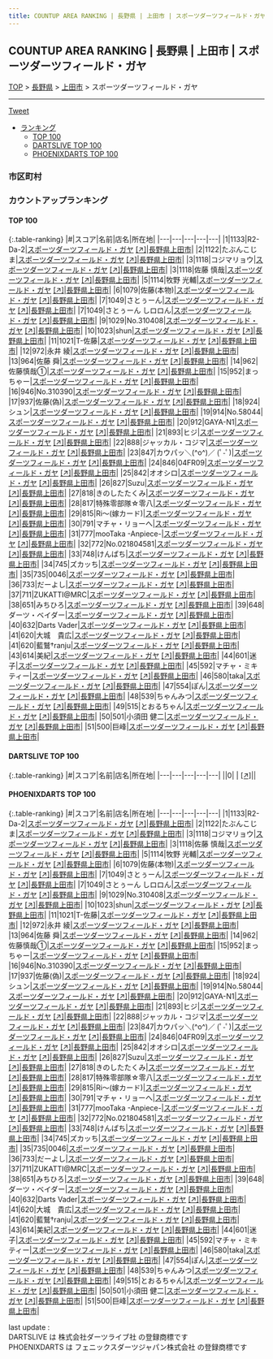 ```yaml
---
title: COUNTUP AREA RANKING | 長野県 | 上田市 | スポーツダーツフィールド・ガヤ
---
```

## COUNTUP AREA RANKING | 長野県 | 上田市 | スポーツダーツフィールド・ガヤ

[TOP](/darts/rank/) > [長野県](/darts/rank/長野県/) > [上田市](/darts/rank/長野県/上田市/) > スポーツダーツフィールド・ガヤ

___

<a href="https://twitter.com/share?ref_src=twsrc%5Etfw" data-text="COUNTUP AREA RANKING | 長野県上田市スポーツダーツフィールド・ガヤ" class="twitter-share-button" data-hashtags="DARTSLIVE,PHOENIXDARTS,darts,ダーツ" data-show-count="false">Tweet</a>

* [ランキング](#カウントアップランキング)
    * [TOP 100](#top-100)
    * [DARTSLIVE TOP 100](#dartslive-top-100)
    * [PHOENIXDARTS TOP 100](#phoenixdarts-top-100)

### 市区町村

<ul>

</ul>

### カウントアップランキング

#### TOP 100



{:.table-ranking}
|#|スコア|名前|店名|所在地|
|---|---|---|---|---|
|1|1133|<span class="rank-name-pd">R2-Da-2</span>|<a href="/darts/rank/shops/71299.html">スポーツダーツフィールド・ガヤ</a> <a href="https://vs.phoenixdarts.com/jp/shop/shopDetailInfo/s_71299?s_seq=71299">[↗]</a>|<a href="/darts/rank/長野県/上田市">長野県上田市</a>|
|2|1122|<span class="rank-name-pd">たぶんこじま</span>|<a href="/darts/rank/shops/71299.html">スポーツダーツフィールド・ガヤ</a> <a href="https://vs.phoenixdarts.com/jp/shop/shopDetailInfo/s_71299?s_seq=71299">[↗]</a>|<a href="/darts/rank/長野県/上田市">長野県上田市</a>|
|3|1118|<span class="rank-name-pd">コジマリョウ</span>|<a href="/darts/rank/shops/71299.html">スポーツダーツフィールド・ガヤ</a> <a href="https://vs.phoenixdarts.com/jp/shop/shopDetailInfo/s_71299?s_seq=71299">[↗]</a>|<a href="/darts/rank/長野県/上田市">長野県上田市</a>|
|3|1118|<span class="rank-name-pd"><span class="pro-icon-pd"></span>佐藤  慎哉</span>|<a href="/darts/rank/shops/71299.html">スポーツダーツフィールド・ガヤ</a> <a href="https://vs.phoenixdarts.com/jp/shop/shopDetailInfo/s_71299?s_seq=71299">[↗]</a>|<a href="/darts/rank/長野県/上田市">長野県上田市</a>|
|5|1114|<span class="rank-name-pd"><span class="pro-icon-pd"></span>牧野 光輔</span>|<a href="/darts/rank/shops/71299.html">スポーツダーツフィールド・ガヤ</a> <a href="https://vs.phoenixdarts.com/jp/shop/shopDetailInfo/s_71299?s_seq=71299">[↗]</a>|<a href="/darts/rank/長野県/上田市">長野県上田市</a>|
|6|1079|<span class="rank-name-pd">佐藤(本物)</span>|<a href="/darts/rank/shops/71299.html">スポーツダーツフィールド・ガヤ</a> <a href="https://vs.phoenixdarts.com/jp/shop/shopDetailInfo/s_71299?s_seq=71299">[↗]</a>|<a href="/darts/rank/長野県/上田市">長野県上田市</a>|
|7|1049|<span class="rank-name-pd">さとぅーん</span>|<a href="/darts/rank/shops/71299.html">スポーツダーツフィールド・ガヤ</a> <a href="https://vs.phoenixdarts.com/jp/shop/shopDetailInfo/s_71299?s_seq=71299">[↗]</a>|<a href="/darts/rank/長野県/上田市">長野県上田市</a>|
|7|1049|<span class="rank-name-pd">さとぅーん しロロん</span>|<a href="/darts/rank/shops/71299.html">スポーツダーツフィールド・ガヤ</a> <a href="https://vs.phoenixdarts.com/jp/shop/shopDetailInfo/s_71299?s_seq=71299">[↗]</a>|<a href="/darts/rank/長野県/上田市">長野県上田市</a>|
|9|1029|<span class="rank-name-pd">No.310408</span>|<a href="/darts/rank/shops/71299.html">スポーツダーツフィールド・ガヤ</a> <a href="https://vs.phoenixdarts.com/jp/shop/shopDetailInfo/s_71299?s_seq=71299">[↗]</a>|<a href="/darts/rank/長野県/上田市">長野県上田市</a>|
|10|1023|<span class="rank-name-pd">shun</span>|<a href="/darts/rank/shops/71299.html">スポーツダーツフィールド・ガヤ</a> <a href="https://vs.phoenixdarts.com/jp/shop/shopDetailInfo/s_71299?s_seq=71299">[↗]</a>|<a href="/darts/rank/長野県/上田市">長野県上田市</a>|
|11|1021|<span class="rank-name-pd">T-佐藤</span>|<a href="/darts/rank/shops/71299.html">スポーツダーツフィールド・ガヤ</a> <a href="https://vs.phoenixdarts.com/jp/shop/shopDetailInfo/s_71299?s_seq=71299">[↗]</a>|<a href="/darts/rank/長野県/上田市">長野県上田市</a>|
|12|972|<span class="rank-name-pd">永井 綾</span>|<a href="/darts/rank/shops/71299.html">スポーツダーツフィールド・ガヤ</a> <a href="https://vs.phoenixdarts.com/jp/shop/shopDetailInfo/s_71299?s_seq=71299">[↗]</a>|<a href="/darts/rank/長野県/上田市">長野県上田市</a>|
|13|964|<span class="rank-name-pd">佐藤 舜</span>|<a href="/darts/rank/shops/71299.html">スポーツダーツフィールド・ガヤ</a> <a href="https://vs.phoenixdarts.com/jp/shop/shopDetailInfo/s_71299?s_seq=71299">[↗]</a>|<a href="/darts/rank/長野県/上田市">長野県上田市</a>|
|14|962|<span class="rank-name-pd">佐藤慎哉①</span>|<a href="/darts/rank/shops/71299.html">スポーツダーツフィールド・ガヤ</a> <a href="https://vs.phoenixdarts.com/jp/shop/shopDetailInfo/s_71299?s_seq=71299">[↗]</a>|<a href="/darts/rank/長野県/上田市">長野県上田市</a>|
|15|952|<span class="rank-name-pd">まっちゃー</span>|<a href="/darts/rank/shops/71299.html">スポーツダーツフィールド・ガヤ</a> <a href="https://vs.phoenixdarts.com/jp/shop/shopDetailInfo/s_71299?s_seq=71299">[↗]</a>|<a href="/darts/rank/長野県/上田市">長野県上田市</a>|
|16|946|<span class="rank-name-pd">No.310390</span>|<a href="/darts/rank/shops/71299.html">スポーツダーツフィールド・ガヤ</a> <a href="https://vs.phoenixdarts.com/jp/shop/shopDetailInfo/s_71299?s_seq=71299">[↗]</a>|<a href="/darts/rank/長野県/上田市">長野県上田市</a>|
|17|937|<span class="rank-name-pd">佐藤(偽)</span>|<a href="/darts/rank/shops/71299.html">スポーツダーツフィールド・ガヤ</a> <a href="https://vs.phoenixdarts.com/jp/shop/shopDetailInfo/s_71299?s_seq=71299">[↗]</a>|<a href="/darts/rank/長野県/上田市">長野県上田市</a>|
|18|924|<span class="rank-name-pd">シュン</span>|<a href="/darts/rank/shops/71299.html">スポーツダーツフィールド・ガヤ</a> <a href="https://vs.phoenixdarts.com/jp/shop/shopDetailInfo/s_71299?s_seq=71299">[↗]</a>|<a href="/darts/rank/長野県/上田市">長野県上田市</a>|
|19|914|<span class="rank-name-pd">No.58044</span>|<a href="/darts/rank/shops/71299.html">スポーツダーツフィールド・ガヤ</a> <a href="https://vs.phoenixdarts.com/jp/shop/shopDetailInfo/s_71299?s_seq=71299">[↗]</a>|<a href="/darts/rank/長野県/上田市">長野県上田市</a>|
|20|912|<span class="rank-name-pd">GAYA-N1</span>|<a href="/darts/rank/shops/71299.html">スポーツダーツフィールド・ガヤ</a> <a href="https://vs.phoenixdarts.com/jp/shop/shopDetailInfo/s_71299?s_seq=71299">[↗]</a>|<a href="/darts/rank/長野県/上田市">長野県上田市</a>|
|21|893|<span class="rank-name-pd">ヒジ</span>|<a href="/darts/rank/shops/71299.html">スポーツダーツフィールド・ガヤ</a> <a href="https://vs.phoenixdarts.com/jp/shop/shopDetailInfo/s_71299?s_seq=71299">[↗]</a>|<a href="/darts/rank/長野県/上田市">長野県上田市</a>|
|22|888|<span class="rank-name-pd">ジャッカル・コジマ</span>|<a href="/darts/rank/shops/71299.html">スポーツダーツフィールド・ガヤ</a> <a href="https://vs.phoenixdarts.com/jp/shop/shopDetailInfo/s_71299?s_seq=71299">[↗]</a>|<a href="/darts/rank/長野県/上田市">長野県上田市</a>|
|23|847|<span class="rank-name-pd">カウパッ＼(^o^)／ (ﾟ-ﾟ)</span>|<a href="/darts/rank/shops/71299.html">スポーツダーツフィールド・ガヤ</a> <a href="https://vs.phoenixdarts.com/jp/shop/shopDetailInfo/s_71299?s_seq=71299">[↗]</a>|<a href="/darts/rank/長野県/上田市">長野県上田市</a>|
|24|846|<span class="rank-name-pd">04FR09</span>|<a href="/darts/rank/shops/71299.html">スポーツダーツフィールド・ガヤ</a> <a href="https://vs.phoenixdarts.com/jp/shop/shopDetailInfo/s_71299?s_seq=71299">[↗]</a>|<a href="/darts/rank/長野県/上田市">長野県上田市</a>|
|25|842|<span class="rank-name-pd">オオシロ</span>|<a href="/darts/rank/shops/71299.html">スポーツダーツフィールド・ガヤ</a> <a href="https://vs.phoenixdarts.com/jp/shop/shopDetailInfo/s_71299?s_seq=71299">[↗]</a>|<a href="/darts/rank/長野県/上田市">長野県上田市</a>|
|26|827|<span class="rank-name-pd">Suzu</span>|<a href="/darts/rank/shops/71299.html">スポーツダーツフィールド・ガヤ</a> <a href="https://vs.phoenixdarts.com/jp/shop/shopDetailInfo/s_71299?s_seq=71299">[↗]</a>|<a href="/darts/rank/長野県/上田市">長野県上田市</a>|
|27|818|<span class="rank-name-pd">きのしたたくみ</span>|<a href="/darts/rank/shops/71299.html">スポーツダーツフィールド・ガヤ</a> <a href="https://vs.phoenixdarts.com/jp/shop/shopDetailInfo/s_71299?s_seq=71299">[↗]</a>|<a href="/darts/rank/長野県/上田市">長野県上田市</a>|
|28|817|<span class="rank-name-pd">特殊零部隊☆零八</span>|<a href="/darts/rank/shops/71299.html">スポーツダーツフィールド・ガヤ</a> <a href="https://vs.phoenixdarts.com/jp/shop/shopDetailInfo/s_71299?s_seq=71299">[↗]</a>|<a href="/darts/rank/長野県/上田市">長野県上田市</a>|
|29|815|<span class="rank-name-pd">Ri～(嫁カード)</span>|<a href="/darts/rank/shops/71299.html">スポーツダーツフィールド・ガヤ</a> <a href="https://vs.phoenixdarts.com/jp/shop/shopDetailInfo/s_71299?s_seq=71299">[↗]</a>|<a href="/darts/rank/長野県/上田市">長野県上田市</a>|
|30|791|<span class="rank-name-pd">マチャ・リョーへ</span>|<a href="/darts/rank/shops/71299.html">スポーツダーツフィールド・ガヤ</a> <a href="https://vs.phoenixdarts.com/jp/shop/shopDetailInfo/s_71299?s_seq=71299">[↗]</a>|<a href="/darts/rank/長野県/上田市">長野県上田市</a>|
|31|777|<span class="rank-name-pd">mooTaka -Anpiece-</span>|<a href="/darts/rank/shops/71299.html">スポーツダーツフィールド・ガヤ</a> <a href="https://vs.phoenixdarts.com/jp/shop/shopDetailInfo/s_71299?s_seq=71299">[↗]</a>|<a href="/darts/rank/長野県/上田市">長野県上田市</a>|
|32|772|<span class="rank-name-pd">No.021804581</span>|<a href="/darts/rank/shops/71299.html">スポーツダーツフィールド・ガヤ</a> <a href="https://vs.phoenixdarts.com/jp/shop/shopDetailInfo/s_71299?s_seq=71299">[↗]</a>|<a href="/darts/rank/長野県/上田市">長野県上田市</a>|
|33|748|<span class="rank-name-pd">けんぱち</span>|<a href="/darts/rank/shops/71299.html">スポーツダーツフィールド・ガヤ</a> <a href="https://vs.phoenixdarts.com/jp/shop/shopDetailInfo/s_71299?s_seq=71299">[↗]</a>|<a href="/darts/rank/長野県/上田市">長野県上田市</a>|
|34|745|<span class="rank-name-pd">ズカッち</span>|<a href="/darts/rank/shops/71299.html">スポーツダーツフィールド・ガヤ</a> <a href="https://vs.phoenixdarts.com/jp/shop/shopDetailInfo/s_71299?s_seq=71299">[↗]</a>|<a href="/darts/rank/長野県/上田市">長野県上田市</a>|
|35|735|<span class="rank-name-pd">0046</span>|<a href="/darts/rank/shops/71299.html">スポーツダーツフィールド・ガヤ</a> <a href="https://vs.phoenixdarts.com/jp/shop/shopDetailInfo/s_71299?s_seq=71299">[↗]</a>|<a href="/darts/rank/長野県/上田市">長野県上田市</a>|
|36|733|<span class="rank-name-pd">だーよし</span>|<a href="/darts/rank/shops/71299.html">スポーツダーツフィールド・ガヤ</a> <a href="https://vs.phoenixdarts.com/jp/shop/shopDetailInfo/s_71299?s_seq=71299">[↗]</a>|<a href="/darts/rank/長野県/上田市">長野県上田市</a>|
|37|711|<span class="rank-name-pd">ZUKATTI@MRC</span>|<a href="/darts/rank/shops/71299.html">スポーツダーツフィールド・ガヤ</a> <a href="https://vs.phoenixdarts.com/jp/shop/shopDetailInfo/s_71299?s_seq=71299">[↗]</a>|<a href="/darts/rank/長野県/上田市">長野県上田市</a>|
|38|651|<span class="rank-name-pd">みちひろ</span>|<a href="/darts/rank/shops/71299.html">スポーツダーツフィールド・ガヤ</a> <a href="https://vs.phoenixdarts.com/jp/shop/shopDetailInfo/s_71299?s_seq=71299">[↗]</a>|<a href="/darts/rank/長野県/上田市">長野県上田市</a>|
|39|648|<span class="rank-name-pd">ダーツ・ベイダー</span>|<a href="/darts/rank/shops/71299.html">スポーツダーツフィールド・ガヤ</a> <a href="https://vs.phoenixdarts.com/jp/shop/shopDetailInfo/s_71299?s_seq=71299">[↗]</a>|<a href="/darts/rank/長野県/上田市">長野県上田市</a>|
|40|632|<span class="rank-name-pd">Darts Vader</span>|<a href="/darts/rank/shops/71299.html">スポーツダーツフィールド・ガヤ</a> <a href="https://vs.phoenixdarts.com/jp/shop/shopDetailInfo/s_71299?s_seq=71299">[↗]</a>|<a href="/darts/rank/長野県/上田市">長野県上田市</a>|
|41|620|<span class="rank-name-pd">大城　貴広</span>|<a href="/darts/rank/shops/71299.html">スポーツダーツフィールド・ガヤ</a> <a href="https://vs.phoenixdarts.com/jp/shop/shopDetailInfo/s_71299?s_seq=71299">[↗]</a>|<a href="/darts/rank/長野県/上田市">長野県上田市</a>|
|41|620|<span class="rank-name-pd">藍鷲†ranju</span>|<a href="/darts/rank/shops/71299.html">スポーツダーツフィールド・ガヤ</a> <a href="https://vs.phoenixdarts.com/jp/shop/shopDetailInfo/s_71299?s_seq=71299">[↗]</a>|<a href="/darts/rank/長野県/上田市">長野県上田市</a>|
|43|614|<span class="rank-name-pd">美紀</span>|<a href="/darts/rank/shops/71299.html">スポーツダーツフィールド・ガヤ</a> <a href="https://vs.phoenixdarts.com/jp/shop/shopDetailInfo/s_71299?s_seq=71299">[↗]</a>|<a href="/darts/rank/長野県/上田市">長野県上田市</a>|
|44|601|<span class="rank-name-pd">迷子</span>|<a href="/darts/rank/shops/71299.html">スポーツダーツフィールド・ガヤ</a> <a href="https://vs.phoenixdarts.com/jp/shop/shopDetailInfo/s_71299?s_seq=71299">[↗]</a>|<a href="/darts/rank/長野県/上田市">長野県上田市</a>|
|45|592|<span class="rank-name-pd">マチャ・ミキティー</span>|<a href="/darts/rank/shops/71299.html">スポーツダーツフィールド・ガヤ</a> <a href="https://vs.phoenixdarts.com/jp/shop/shopDetailInfo/s_71299?s_seq=71299">[↗]</a>|<a href="/darts/rank/長野県/上田市">長野県上田市</a>|
|46|580|<span class="rank-name-pd">taka</span>|<a href="/darts/rank/shops/71299.html">スポーツダーツフィールド・ガヤ</a> <a href="https://vs.phoenixdarts.com/jp/shop/shopDetailInfo/s_71299?s_seq=71299">[↗]</a>|<a href="/darts/rank/長野県/上田市">長野県上田市</a>|
|47|554|<span class="rank-name-pd">ぽん</span>|<a href="/darts/rank/shops/71299.html">スポーツダーツフィールド・ガヤ</a> <a href="https://vs.phoenixdarts.com/jp/shop/shopDetailInfo/s_71299?s_seq=71299">[↗]</a>|<a href="/darts/rank/長野県/上田市">長野県上田市</a>|
|48|539|<span class="rank-name-pd">ちゃんみつ</span>|<a href="/darts/rank/shops/71299.html">スポーツダーツフィールド・ガヤ</a> <a href="https://vs.phoenixdarts.com/jp/shop/shopDetailInfo/s_71299?s_seq=71299">[↗]</a>|<a href="/darts/rank/長野県/上田市">長野県上田市</a>|
|49|515|<span class="rank-name-pd">とおるちゃん</span>|<a href="/darts/rank/shops/71299.html">スポーツダーツフィールド・ガヤ</a> <a href="https://vs.phoenixdarts.com/jp/shop/shopDetailInfo/s_71299?s_seq=71299">[↗]</a>|<a href="/darts/rank/長野県/上田市">長野県上田市</a>|
|50|501|<span class="rank-name-pd">小須田  健二</span>|<a href="/darts/rank/shops/71299.html">スポーツダーツフィールド・ガヤ</a> <a href="https://vs.phoenixdarts.com/jp/shop/shopDetailInfo/s_71299?s_seq=71299">[↗]</a>|<a href="/darts/rank/長野県/上田市">長野県上田市</a>|
|51|500|<span class="rank-name-pd">巨峰</span>|<a href="/darts/rank/shops/71299.html">スポーツダーツフィールド・ガヤ</a> <a href="https://vs.phoenixdarts.com/jp/shop/shopDetailInfo/s_71299?s_seq=71299">[↗]</a>|<a href="/darts/rank/長野県/上田市">長野県上田市</a>|


#### DARTSLIVE TOP 100



{:.table-ranking}
|#|スコア|名前|店名|所在地|
|---|---|---|---|---|
||0|<span class="rank-name-dl"> </span>|<a href="/darts/rank/shops/.html"></a> <a href="">[↗]</a>|<a href="/darts/rank//"></a>|


#### PHOENIXDARTS TOP 100



{:.table-ranking}
|#|スコア|名前|店名|所在地|
|---|---|---|---|---|
|1|1133|<span class="rank-name-pd">R2-Da-2</span>|<a href="/darts/rank/shops/71299.html">スポーツダーツフィールド・ガヤ</a> <a href="https://vs.phoenixdarts.com/jp/shop/shopDetailInfo/s_71299?s_seq=71299">[↗]</a>|<a href="/darts/rank/長野県/上田市">長野県上田市</a>|
|2|1122|<span class="rank-name-pd">たぶんこじま</span>|<a href="/darts/rank/shops/71299.html">スポーツダーツフィールド・ガヤ</a> <a href="https://vs.phoenixdarts.com/jp/shop/shopDetailInfo/s_71299?s_seq=71299">[↗]</a>|<a href="/darts/rank/長野県/上田市">長野県上田市</a>|
|3|1118|<span class="rank-name-pd">コジマリョウ</span>|<a href="/darts/rank/shops/71299.html">スポーツダーツフィールド・ガヤ</a> <a href="https://vs.phoenixdarts.com/jp/shop/shopDetailInfo/s_71299?s_seq=71299">[↗]</a>|<a href="/darts/rank/長野県/上田市">長野県上田市</a>|
|3|1118|<span class="rank-name-pd"><span class="pro-icon-pd"></span>佐藤  慎哉</span>|<a href="/darts/rank/shops/71299.html">スポーツダーツフィールド・ガヤ</a> <a href="https://vs.phoenixdarts.com/jp/shop/shopDetailInfo/s_71299?s_seq=71299">[↗]</a>|<a href="/darts/rank/長野県/上田市">長野県上田市</a>|
|5|1114|<span class="rank-name-pd"><span class="pro-icon-pd"></span>牧野 光輔</span>|<a href="/darts/rank/shops/71299.html">スポーツダーツフィールド・ガヤ</a> <a href="https://vs.phoenixdarts.com/jp/shop/shopDetailInfo/s_71299?s_seq=71299">[↗]</a>|<a href="/darts/rank/長野県/上田市">長野県上田市</a>|
|6|1079|<span class="rank-name-pd">佐藤(本物)</span>|<a href="/darts/rank/shops/71299.html">スポーツダーツフィールド・ガヤ</a> <a href="https://vs.phoenixdarts.com/jp/shop/shopDetailInfo/s_71299?s_seq=71299">[↗]</a>|<a href="/darts/rank/長野県/上田市">長野県上田市</a>|
|7|1049|<span class="rank-name-pd">さとぅーん</span>|<a href="/darts/rank/shops/71299.html">スポーツダーツフィールド・ガヤ</a> <a href="https://vs.phoenixdarts.com/jp/shop/shopDetailInfo/s_71299?s_seq=71299">[↗]</a>|<a href="/darts/rank/長野県/上田市">長野県上田市</a>|
|7|1049|<span class="rank-name-pd">さとぅーん しロロん</span>|<a href="/darts/rank/shops/71299.html">スポーツダーツフィールド・ガヤ</a> <a href="https://vs.phoenixdarts.com/jp/shop/shopDetailInfo/s_71299?s_seq=71299">[↗]</a>|<a href="/darts/rank/長野県/上田市">長野県上田市</a>|
|9|1029|<span class="rank-name-pd">No.310408</span>|<a href="/darts/rank/shops/71299.html">スポーツダーツフィールド・ガヤ</a> <a href="https://vs.phoenixdarts.com/jp/shop/shopDetailInfo/s_71299?s_seq=71299">[↗]</a>|<a href="/darts/rank/長野県/上田市">長野県上田市</a>|
|10|1023|<span class="rank-name-pd">shun</span>|<a href="/darts/rank/shops/71299.html">スポーツダーツフィールド・ガヤ</a> <a href="https://vs.phoenixdarts.com/jp/shop/shopDetailInfo/s_71299?s_seq=71299">[↗]</a>|<a href="/darts/rank/長野県/上田市">長野県上田市</a>|
|11|1021|<span class="rank-name-pd">T-佐藤</span>|<a href="/darts/rank/shops/71299.html">スポーツダーツフィールド・ガヤ</a> <a href="https://vs.phoenixdarts.com/jp/shop/shopDetailInfo/s_71299?s_seq=71299">[↗]</a>|<a href="/darts/rank/長野県/上田市">長野県上田市</a>|
|12|972|<span class="rank-name-pd">永井 綾</span>|<a href="/darts/rank/shops/71299.html">スポーツダーツフィールド・ガヤ</a> <a href="https://vs.phoenixdarts.com/jp/shop/shopDetailInfo/s_71299?s_seq=71299">[↗]</a>|<a href="/darts/rank/長野県/上田市">長野県上田市</a>|
|13|964|<span class="rank-name-pd">佐藤 舜</span>|<a href="/darts/rank/shops/71299.html">スポーツダーツフィールド・ガヤ</a> <a href="https://vs.phoenixdarts.com/jp/shop/shopDetailInfo/s_71299?s_seq=71299">[↗]</a>|<a href="/darts/rank/長野県/上田市">長野県上田市</a>|
|14|962|<span class="rank-name-pd">佐藤慎哉①</span>|<a href="/darts/rank/shops/71299.html">スポーツダーツフィールド・ガヤ</a> <a href="https://vs.phoenixdarts.com/jp/shop/shopDetailInfo/s_71299?s_seq=71299">[↗]</a>|<a href="/darts/rank/長野県/上田市">長野県上田市</a>|
|15|952|<span class="rank-name-pd">まっちゃー</span>|<a href="/darts/rank/shops/71299.html">スポーツダーツフィールド・ガヤ</a> <a href="https://vs.phoenixdarts.com/jp/shop/shopDetailInfo/s_71299?s_seq=71299">[↗]</a>|<a href="/darts/rank/長野県/上田市">長野県上田市</a>|
|16|946|<span class="rank-name-pd">No.310390</span>|<a href="/darts/rank/shops/71299.html">スポーツダーツフィールド・ガヤ</a> <a href="https://vs.phoenixdarts.com/jp/shop/shopDetailInfo/s_71299?s_seq=71299">[↗]</a>|<a href="/darts/rank/長野県/上田市">長野県上田市</a>|
|17|937|<span class="rank-name-pd">佐藤(偽)</span>|<a href="/darts/rank/shops/71299.html">スポーツダーツフィールド・ガヤ</a> <a href="https://vs.phoenixdarts.com/jp/shop/shopDetailInfo/s_71299?s_seq=71299">[↗]</a>|<a href="/darts/rank/長野県/上田市">長野県上田市</a>|
|18|924|<span class="rank-name-pd">シュン</span>|<a href="/darts/rank/shops/71299.html">スポーツダーツフィールド・ガヤ</a> <a href="https://vs.phoenixdarts.com/jp/shop/shopDetailInfo/s_71299?s_seq=71299">[↗]</a>|<a href="/darts/rank/長野県/上田市">長野県上田市</a>|
|19|914|<span class="rank-name-pd">No.58044</span>|<a href="/darts/rank/shops/71299.html">スポーツダーツフィールド・ガヤ</a> <a href="https://vs.phoenixdarts.com/jp/shop/shopDetailInfo/s_71299?s_seq=71299">[↗]</a>|<a href="/darts/rank/長野県/上田市">長野県上田市</a>|
|20|912|<span class="rank-name-pd">GAYA-N1</span>|<a href="/darts/rank/shops/71299.html">スポーツダーツフィールド・ガヤ</a> <a href="https://vs.phoenixdarts.com/jp/shop/shopDetailInfo/s_71299?s_seq=71299">[↗]</a>|<a href="/darts/rank/長野県/上田市">長野県上田市</a>|
|21|893|<span class="rank-name-pd">ヒジ</span>|<a href="/darts/rank/shops/71299.html">スポーツダーツフィールド・ガヤ</a> <a href="https://vs.phoenixdarts.com/jp/shop/shopDetailInfo/s_71299?s_seq=71299">[↗]</a>|<a href="/darts/rank/長野県/上田市">長野県上田市</a>|
|22|888|<span class="rank-name-pd">ジャッカル・コジマ</span>|<a href="/darts/rank/shops/71299.html">スポーツダーツフィールド・ガヤ</a> <a href="https://vs.phoenixdarts.com/jp/shop/shopDetailInfo/s_71299?s_seq=71299">[↗]</a>|<a href="/darts/rank/長野県/上田市">長野県上田市</a>|
|23|847|<span class="rank-name-pd">カウパッ＼(^o^)／ (ﾟ-ﾟ)</span>|<a href="/darts/rank/shops/71299.html">スポーツダーツフィールド・ガヤ</a> <a href="https://vs.phoenixdarts.com/jp/shop/shopDetailInfo/s_71299?s_seq=71299">[↗]</a>|<a href="/darts/rank/長野県/上田市">長野県上田市</a>|
|24|846|<span class="rank-name-pd">04FR09</span>|<a href="/darts/rank/shops/71299.html">スポーツダーツフィールド・ガヤ</a> <a href="https://vs.phoenixdarts.com/jp/shop/shopDetailInfo/s_71299?s_seq=71299">[↗]</a>|<a href="/darts/rank/長野県/上田市">長野県上田市</a>|
|25|842|<span class="rank-name-pd">オオシロ</span>|<a href="/darts/rank/shops/71299.html">スポーツダーツフィールド・ガヤ</a> <a href="https://vs.phoenixdarts.com/jp/shop/shopDetailInfo/s_71299?s_seq=71299">[↗]</a>|<a href="/darts/rank/長野県/上田市">長野県上田市</a>|
|26|827|<span class="rank-name-pd">Suzu</span>|<a href="/darts/rank/shops/71299.html">スポーツダーツフィールド・ガヤ</a> <a href="https://vs.phoenixdarts.com/jp/shop/shopDetailInfo/s_71299?s_seq=71299">[↗]</a>|<a href="/darts/rank/長野県/上田市">長野県上田市</a>|
|27|818|<span class="rank-name-pd">きのしたたくみ</span>|<a href="/darts/rank/shops/71299.html">スポーツダーツフィールド・ガヤ</a> <a href="https://vs.phoenixdarts.com/jp/shop/shopDetailInfo/s_71299?s_seq=71299">[↗]</a>|<a href="/darts/rank/長野県/上田市">長野県上田市</a>|
|28|817|<span class="rank-name-pd">特殊零部隊☆零八</span>|<a href="/darts/rank/shops/71299.html">スポーツダーツフィールド・ガヤ</a> <a href="https://vs.phoenixdarts.com/jp/shop/shopDetailInfo/s_71299?s_seq=71299">[↗]</a>|<a href="/darts/rank/長野県/上田市">長野県上田市</a>|
|29|815|<span class="rank-name-pd">Ri～(嫁カード)</span>|<a href="/darts/rank/shops/71299.html">スポーツダーツフィールド・ガヤ</a> <a href="https://vs.phoenixdarts.com/jp/shop/shopDetailInfo/s_71299?s_seq=71299">[↗]</a>|<a href="/darts/rank/長野県/上田市">長野県上田市</a>|
|30|791|<span class="rank-name-pd">マチャ・リョーへ</span>|<a href="/darts/rank/shops/71299.html">スポーツダーツフィールド・ガヤ</a> <a href="https://vs.phoenixdarts.com/jp/shop/shopDetailInfo/s_71299?s_seq=71299">[↗]</a>|<a href="/darts/rank/長野県/上田市">長野県上田市</a>|
|31|777|<span class="rank-name-pd">mooTaka -Anpiece-</span>|<a href="/darts/rank/shops/71299.html">スポーツダーツフィールド・ガヤ</a> <a href="https://vs.phoenixdarts.com/jp/shop/shopDetailInfo/s_71299?s_seq=71299">[↗]</a>|<a href="/darts/rank/長野県/上田市">長野県上田市</a>|
|32|772|<span class="rank-name-pd">No.021804581</span>|<a href="/darts/rank/shops/71299.html">スポーツダーツフィールド・ガヤ</a> <a href="https://vs.phoenixdarts.com/jp/shop/shopDetailInfo/s_71299?s_seq=71299">[↗]</a>|<a href="/darts/rank/長野県/上田市">長野県上田市</a>|
|33|748|<span class="rank-name-pd">けんぱち</span>|<a href="/darts/rank/shops/71299.html">スポーツダーツフィールド・ガヤ</a> <a href="https://vs.phoenixdarts.com/jp/shop/shopDetailInfo/s_71299?s_seq=71299">[↗]</a>|<a href="/darts/rank/長野県/上田市">長野県上田市</a>|
|34|745|<span class="rank-name-pd">ズカッち</span>|<a href="/darts/rank/shops/71299.html">スポーツダーツフィールド・ガヤ</a> <a href="https://vs.phoenixdarts.com/jp/shop/shopDetailInfo/s_71299?s_seq=71299">[↗]</a>|<a href="/darts/rank/長野県/上田市">長野県上田市</a>|
|35|735|<span class="rank-name-pd">0046</span>|<a href="/darts/rank/shops/71299.html">スポーツダーツフィールド・ガヤ</a> <a href="https://vs.phoenixdarts.com/jp/shop/shopDetailInfo/s_71299?s_seq=71299">[↗]</a>|<a href="/darts/rank/長野県/上田市">長野県上田市</a>|
|36|733|<span class="rank-name-pd">だーよし</span>|<a href="/darts/rank/shops/71299.html">スポーツダーツフィールド・ガヤ</a> <a href="https://vs.phoenixdarts.com/jp/shop/shopDetailInfo/s_71299?s_seq=71299">[↗]</a>|<a href="/darts/rank/長野県/上田市">長野県上田市</a>|
|37|711|<span class="rank-name-pd">ZUKATTI@MRC</span>|<a href="/darts/rank/shops/71299.html">スポーツダーツフィールド・ガヤ</a> <a href="https://vs.phoenixdarts.com/jp/shop/shopDetailInfo/s_71299?s_seq=71299">[↗]</a>|<a href="/darts/rank/長野県/上田市">長野県上田市</a>|
|38|651|<span class="rank-name-pd">みちひろ</span>|<a href="/darts/rank/shops/71299.html">スポーツダーツフィールド・ガヤ</a> <a href="https://vs.phoenixdarts.com/jp/shop/shopDetailInfo/s_71299?s_seq=71299">[↗]</a>|<a href="/darts/rank/長野県/上田市">長野県上田市</a>|
|39|648|<span class="rank-name-pd">ダーツ・ベイダー</span>|<a href="/darts/rank/shops/71299.html">スポーツダーツフィールド・ガヤ</a> <a href="https://vs.phoenixdarts.com/jp/shop/shopDetailInfo/s_71299?s_seq=71299">[↗]</a>|<a href="/darts/rank/長野県/上田市">長野県上田市</a>|
|40|632|<span class="rank-name-pd">Darts Vader</span>|<a href="/darts/rank/shops/71299.html">スポーツダーツフィールド・ガヤ</a> <a href="https://vs.phoenixdarts.com/jp/shop/shopDetailInfo/s_71299?s_seq=71299">[↗]</a>|<a href="/darts/rank/長野県/上田市">長野県上田市</a>|
|41|620|<span class="rank-name-pd">大城　貴広</span>|<a href="/darts/rank/shops/71299.html">スポーツダーツフィールド・ガヤ</a> <a href="https://vs.phoenixdarts.com/jp/shop/shopDetailInfo/s_71299?s_seq=71299">[↗]</a>|<a href="/darts/rank/長野県/上田市">長野県上田市</a>|
|41|620|<span class="rank-name-pd">藍鷲†ranju</span>|<a href="/darts/rank/shops/71299.html">スポーツダーツフィールド・ガヤ</a> <a href="https://vs.phoenixdarts.com/jp/shop/shopDetailInfo/s_71299?s_seq=71299">[↗]</a>|<a href="/darts/rank/長野県/上田市">長野県上田市</a>|
|43|614|<span class="rank-name-pd">美紀</span>|<a href="/darts/rank/shops/71299.html">スポーツダーツフィールド・ガヤ</a> <a href="https://vs.phoenixdarts.com/jp/shop/shopDetailInfo/s_71299?s_seq=71299">[↗]</a>|<a href="/darts/rank/長野県/上田市">長野県上田市</a>|
|44|601|<span class="rank-name-pd">迷子</span>|<a href="/darts/rank/shops/71299.html">スポーツダーツフィールド・ガヤ</a> <a href="https://vs.phoenixdarts.com/jp/shop/shopDetailInfo/s_71299?s_seq=71299">[↗]</a>|<a href="/darts/rank/長野県/上田市">長野県上田市</a>|
|45|592|<span class="rank-name-pd">マチャ・ミキティー</span>|<a href="/darts/rank/shops/71299.html">スポーツダーツフィールド・ガヤ</a> <a href="https://vs.phoenixdarts.com/jp/shop/shopDetailInfo/s_71299?s_seq=71299">[↗]</a>|<a href="/darts/rank/長野県/上田市">長野県上田市</a>|
|46|580|<span class="rank-name-pd">taka</span>|<a href="/darts/rank/shops/71299.html">スポーツダーツフィールド・ガヤ</a> <a href="https://vs.phoenixdarts.com/jp/shop/shopDetailInfo/s_71299?s_seq=71299">[↗]</a>|<a href="/darts/rank/長野県/上田市">長野県上田市</a>|
|47|554|<span class="rank-name-pd">ぽん</span>|<a href="/darts/rank/shops/71299.html">スポーツダーツフィールド・ガヤ</a> <a href="https://vs.phoenixdarts.com/jp/shop/shopDetailInfo/s_71299?s_seq=71299">[↗]</a>|<a href="/darts/rank/長野県/上田市">長野県上田市</a>|
|48|539|<span class="rank-name-pd">ちゃんみつ</span>|<a href="/darts/rank/shops/71299.html">スポーツダーツフィールド・ガヤ</a> <a href="https://vs.phoenixdarts.com/jp/shop/shopDetailInfo/s_71299?s_seq=71299">[↗]</a>|<a href="/darts/rank/長野県/上田市">長野県上田市</a>|
|49|515|<span class="rank-name-pd">とおるちゃん</span>|<a href="/darts/rank/shops/71299.html">スポーツダーツフィールド・ガヤ</a> <a href="https://vs.phoenixdarts.com/jp/shop/shopDetailInfo/s_71299?s_seq=71299">[↗]</a>|<a href="/darts/rank/長野県/上田市">長野県上田市</a>|
|50|501|<span class="rank-name-pd">小須田  健二</span>|<a href="/darts/rank/shops/71299.html">スポーツダーツフィールド・ガヤ</a> <a href="https://vs.phoenixdarts.com/jp/shop/shopDetailInfo/s_71299?s_seq=71299">[↗]</a>|<a href="/darts/rank/長野県/上田市">長野県上田市</a>|
|51|500|<span class="rank-name-pd">巨峰</span>|<a href="/darts/rank/shops/71299.html">スポーツダーツフィールド・ガヤ</a> <a href="https://vs.phoenixdarts.com/jp/shop/shopDetailInfo/s_71299?s_seq=71299">[↗]</a>|<a href="/darts/rank/長野県/上田市">長野県上田市</a>|


<div class="footer border-top border-gray-light mt-5 pt-3 text-right text-gray">
    last update : <span style="font-weight: italic" id="foot_last_modified"></span><br />
    DARTSLIVE は 株式会社ダーツライブ社 の登録商標です<br />
    PHOENIXDARTS は フェニックスダーツジャパン株式会社 の登録商標です<br />
</div>

<script src="https://cdnjs.cloudflare.com/ajax/libs/jquery.tablesorter/2.31.3/js/jquery.tablesorter.min.js" integrity="sha512-qzgd5cYSZcosqpzpn7zF2ZId8f/8CHmFKZ8j7mU4OUXTNRd5g+ZHBPsgKEwoqxCtdQvExE5LprwwPAgoicguNg==" crossorigin="anonymous" referrerpolicy="no-referrer"></script>
<link rel="stylesheet" href="https://cdnjs.cloudflare.com/ajax/libs/jquery.tablesorter/2.31.3/css/theme.default.min.css" integrity="sha512-wghhOJkjQX0Lh3NSWvNKeZ0ZpNn+SPVXX1Qyc9OCaogADktxrBiBdKGDoqVUOyhStvMBmJQ8ZdMHiR3wuEq8+w==" crossorigin="anonymous" referrerpolicy="no-referrer" />
<script>
$(function() {
    $(".table-ranking").tablesorter({sortList:[[0, 0]]});
    $("#foot_last_modified").text(formatDate(new Date(document.lastModified), 'yyyy-MM-dd HH:mm:ss'));
});
</script>

<script async src="https://platform.twitter.com/widgets.js" charset="utf-8"></script>